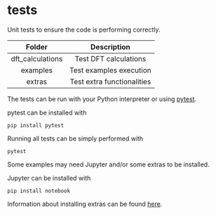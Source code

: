 # tests

Unit tests to ensure the code is performing correctly.

| Folder           | Description |
| :--------------: | :---------: |
| dft_calculations | Test DFT calculations |
| examples         | Test examples execution |
| extras           | Test extra functionalities |

The tests can be run with your Python interpreter or using [pytest](https://docs.pytest.org).

pytest can be installed with

```terminal
pip install pytest
```

Running all tests can be simply performed with

```terminal
pytest
```

Some examples may need Jupyter and/or some extras to be installed.

Jupyter can be installed with

```terminal
pip install notebook
```

Information about installing extras can be found [here](https://wangenau.gitlab.io/eminus/_autosummary/eminus.extras.html#module-eminus.extras).
